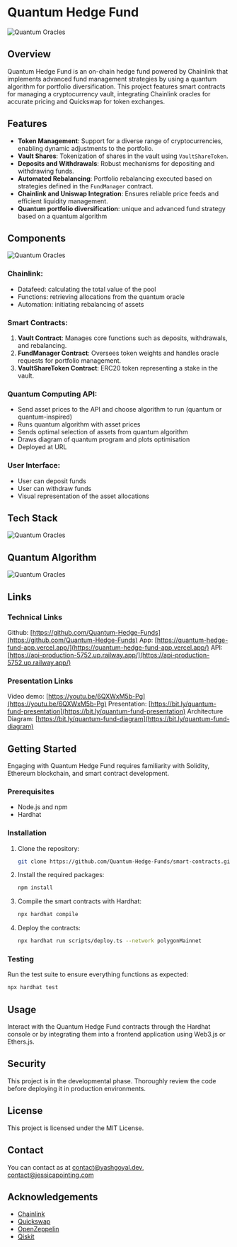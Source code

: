 # Quantum Hedge Fund

![Quantum Oracles](/assets/Quantum%20Hedge%20Fund.001.jpeg)

## Overview
Quantum Hedge Fund is an on-chain hedge fund powered by Chainlink that implements advanced fund management strategies by using a quantum algorithm for portfolio diversification. This project features smart contracts for managing a cryptocurrency vault, integrating Chainlink oracles for accurate pricing and Quickswap for token exchanges.

## Features
- **Token Management**: Support for a diverse range of cryptocurrencies, enabling dynamic adjustments to the portfolio.
- **Vault Shares**: Tokenization of shares in the vault using `VaultShareToken`.
- **Deposits and Withdrawals**: Robust mechanisms for depositing and withdrawing funds.
- **Automated Rebalancing**: Portfolio rebalancing executed based on strategies defined in the `FundManager` contract.
- **Chainlink and Uniswap Integration**: Ensures reliable price feeds and efficient liquidity management.
- **Quantum portfolio diversification**: unique and advanced fund strategy based on a quantum algorithm

## Components

![Quantum Oracles](/assets/Quantum%20Hedge%20Fund.006.jpeg)

### Chainlink:
- Datafeed: calculating the total value of the pool 
- Functions: retrieving allocations from the quantum oracle
- Automation: initiating rebalancing of assets

### Smart Contracts:
1. **Vault Contract**: Manages core functions such as deposits, withdrawals, and rebalancing.
2. **FundManager Contract**: Oversees token weights and handles oracle requests for portfolio management.
3. **VaultShareToken Contract**: ERC20 token representing a stake in the vault.

### Quantum Computing API:
- Send asset prices to the API and choose algorithm to run (quantum or quantum-inspired)
- Runs quantum algorithm with asset prices
- Sends optimal selection of assets from quantum algorithm
- Draws diagram of quantum program and plots optimisation
- Deployed at URL

### User Interface:
- User can deposit funds
- User can withdraw funds
- Visual representation of the asset allocations

## Tech Stack

![Quantum Oracles](/assets/Quantum%20Hedge%20Fund.005.jpeg)

## Quantum Algorithm

![Quantum Oracles](/assets/Quantum%20Hedge%20Fund.009.jpeg)

## Links

### Technical Links
Github: [https://github.com/Quantum-Hedge-Funds](https://github.com/Quantum-Hedge-Funds)
App: [https://quantum-hedge-fund-app.vercel.app/](https://quantum-hedge-fund-app.vercel.app/)
API: [https://api-production-5752.up.railway.app/](https://api-production-5752.up.railway.app/)

### Presentation Links
Video demo: [https://youtu.be/6QXWxM5b-Pg](https://youtu.be/6QXWxM5b-Pg)
Presentation: [https://bit.ly/quantum-fund-presentation](https://bit.ly/quantum-fund-presentation)
Architecture Diagram: [https://bit.ly/quantum-fund-diagram](https://bit.ly/quantum-fund-diagram)

## Getting Started
Engaging with Quantum Hedge Fund requires familiarity with Solidity, Ethereum blockchain, and smart contract development.

### Prerequisites
- Node.js and npm
- Hardhat

### Installation
1. Clone the repository:
   ```sh
   git clone https://github.com/Quantum-Hedge-Funds/smart-contracts.git
   ```

2. Install the required packages:
   ```sh
   npm install
   ```

3. Compile the smart contracts with Hardhat:
   ```sh
   npx hardhat compile
   ```

4. Deploy the contracts:
   ```sh
   npx hardhat run scripts/deploy.ts --network polygonMainnet
   ```

### Testing
Run the test suite to ensure everything functions as expected:
```sh
npx hardhat test
```

## Usage
Interact with the Quantum Hedge Fund contracts through the Hardhat console or by integrating them into a frontend application using Web3.js or Ethers.js.

## Security
This project is in the developmental phase. Thoroughly review the code before deploying it in production environments.

## License
This project is licensed under the MIT License. 

## Contact
You can contact as at contact@yashgoyal.dev, contact@jessicapointing.com

## Acknowledgements
- [Chainlink](https://chain.link/)
- [Quickswap](https://quickswap.exchange/#/)
- [OpenZeppelin](https://openzeppelin.com/)
- [Qiskit](https://www.ibm.com/quantum/qiskit)
